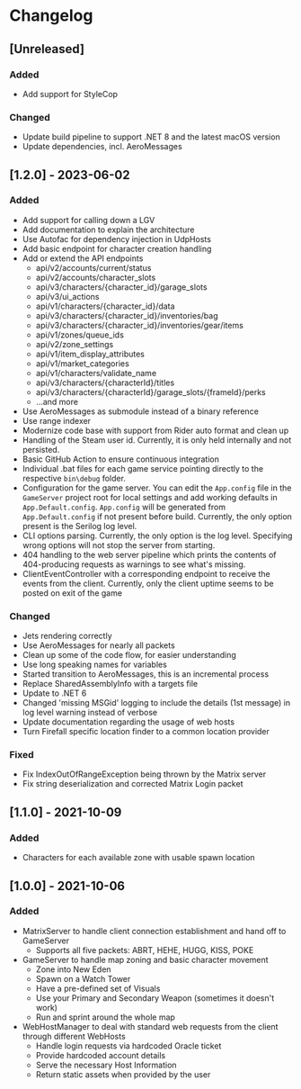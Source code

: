 # Changelog

## [Unreleased]

### Added

- Add support for StyleCop

### Changed

- Update build pipeline to support .NET 8 and the latest macOS version
- Update dependencies, incl. AeroMessages

## [1.2.0] - 2023-06-02

### Added

- Add support for calling down a LGV
- Add documentation to explain the architecture
- Use Autofac for dependency injection in UdpHosts
- Add basic endpoint for character creation handling
- Add or extend the API endpoints
  - api/v2/accounts/current/status
  - api/v2/accounts/character_slots
  - api/v3/characters/{character_id}/garage_slots
  - api/v3/ui_actions
  - api/v1/characters/{character_id}/data
  - api/v3/characters/{character_id}/inventories/bag
  - api/v3/characters/{character_id}/inventories/gear/items
  - api/v1/zones/queue_ids
  - api/v2/zone_settings
  - api/v1/item_display_attributes
  - api/v1/market_categories
  - api/v1/characters/validate_name
  - api/v3/characters/{characterId}/titles
  - api/v3/characters/{characterId}/garage_slots/{frameId}/perks
  - ...and more
- Use AeroMessages as submodule instead of a binary reference
- Use range indexer
- Modernize code base with support from Rider auto format and clean up
- Handling of the Steam user id. Currently, it is only held internally and not persisted.
- Basic GitHub Action to ensure continuous integration
- Individual .bat files for each game service pointing directly to the respective `bin\debug` folder.
- Configuration for the game server. You can edit the `App.config` file in the `GameServer` project root for local settings and add working defaults in `App.Default.config`.
  `App.config` will be generated from `App.Default.config` if not present before build.
  Currently, the only option present is the Serilog log level.
- CLI options parsing. Currently, the only option is the log level. Specifying wrong options will not stop the server from starting.
- 404 handling to the web server pipeline which prints the contents of 404-producing requests as warnings to see what's missing.
- ClientEventController with a corresponding endpoint to receive the events from the client. Currently, only the client uptime seems to be posted on exit of the game

### Changed

- Jets rendering correctly
- Use AeroMessages for nearly all packets
- Clean up some of the code flow, for easier understanding
- Use long speaking names for variables
- Started transition to AeroMessages, this is an incremental process
- Replace SharedAssemblyInfo with a targets file
- Update to .NET 6
- Changed 'missing MSGid' logging to include the details (1st message) in log level warning instead of verbose
- Update documentation regarding the usage of web hosts
- Turn Firefall specific location finder to a common location provider

### Fixed

- Fix IndexOutOfRangeException being thrown by the Matrix server
- Fix string deserialization and corrected Matrix Login packet

## [1.1.0] - 2021-10-09

### Added

- Characters for each available zone with usable spawn location

## [1.0.0] - 2021-10-06

### Added

- MatrixServer to handle client connection establishment and hand off to GameServer
  - Supports all five packets: ABRT, HEHE, HUGG, KISS, POKE
- GameServer to handle map zoning and basic character movement
  - Zone into New Eden
  - Spawn on a Watch Tower
  - Have a pre-defined set of Visuals
  - Use your Primary and Secondary Weapon (sometimes it doesn't work)
  - Run and sprint around the whole map
- WebHostManager to deal with standard web requests from the client through different WebHosts
  - Handle login requests via hardcoded Oracle ticket
  - Provide hardcoded account details
  - Serve the necessary Host Information
  - Return static assets when provided by the user
